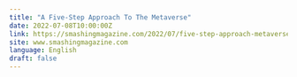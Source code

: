```yaml
---
title: "A Five-Step Approach To The Metaverse"
date: 2022-07-08T10:00:00Z
link: https://smashingmagazine.com/2022/07/five-step-approach-metaverse/?utm_medium=RSS&utm_source=news.12bit.vn
site: www.smashingmagazine.com
language: English
draft: false
---
```


